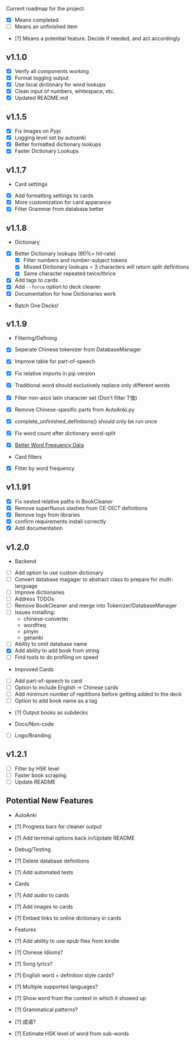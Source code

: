Current roadmap for the project. 
- [x] Means completed
- [ ] Means an unfinished item
- [?] Means a potential feature. Decide if needed, and act accordingly

## v1.1.0
- [x] Verify all components working
- [x] Format logging output
- [x] Use local dictionary for word lookups
- [x] Clean input of numbers, whitespace, etc.
- [x] Updated README.md

## v1.1.5
- [x] Fix Images on Pypi
- [x] Logging level set by autoanki
- [x] Better formatted dictionary lookups
- [x] Faster Dictionary Lookups

## v1.1.7
- Card settings
- [x] Add formatting settings to cards
- [x] More customization for card apperance
- [x] Filter Grammar from database better

## v1.1.8
- Dictionary
- [x] Better Dictionary lookups (80%> hit-rate)
    - [x] Filter numbers and number-subject tokens
    - [x] Missed Dictionary lookups < 3 characters will return split definitions
    - [x] Same character repeated twice/thrice

- [x] Add tags to cards
- [x] Add `--force` option to deck cleaner
- [x] Documentation for how Dictionaries work
- Batch One Decks!

## v1.1.9
- Filtering/Defining
- [x] Seperate Chinese tokenizer from DatabaseManager
- [x] Improve table for part-of-speech
- [x] Fix relative imports in pip version
- [x] Traditional word should exclusively replace only different words
- [x] Filter non-ascii latin character set (Don't filter T恤)
- [x] Remove Chinese-spesific parts from AutoAnki.py
- [x] complete_unfinished_definitions() should only be run once
- [x] Fix word count after dictionary word-split

- [x] [Better Word Frequency Data](https://lingua.mtsu.edu/chinese-computing/statistics/char/list.php?Which=MO)
- Card filters
- [x] Filter by word frequency

## v1.1.91
- [x] Fix nested relative paths in BookCleaner
- [x] Remove superfluous slashes from CE-DICT definitions
- [x] Remove logs from libraries
- [x] confirm requirements install correctly
- [x] Add documentation

## v1.2.0
- Backend
- [ ] Add option to use custom dictionary
- [ ] Convert database magager to abstract class to prepare for multi-language
- [ ] Improve dictionaries
- [ ] Address TODOs
- [ ] Remove BookCleaner and merge into Tokenizer/DatabaseManager
- [ ] Issues installing:
    - chinese-converter
    - wordfreq
    - pinyin
    - genanki
- [ ] Ability to omit database name
- [x] Add ability to add book from string
- [ ] Find tools to do profiling on speed

- Improved Cards
- [ ] Add part-of-speech to card
- [ ] Option to include English -> Chinese cards
- [ ] Add minimum number of repititions before getting added to the deck
- [ ] Option to add book name as a tag
- [?] Output books as subdecks

- Docs/Non-code
- [ ] Logo/Branding

## v1.2.1

- [ ] Filter by HSK level
- [ ] Faster book scraping
- [ ] Update README

## Potential New Features

- AutoAnki
- [?] Progress bars for cleaner output
- [?] Add terminal options back in/Update README

- Debug/Testing
- [?] Delete database definitions
- [?] Add automated tests

- Cards
- [?] Add audio to cards
- [?] Add images to cards
- [?] Embed links to online dictionary in cards

- Features
- [?] Add ability to use epub files from kindle
- [?] Chinese Idioms?
- [?] Song lyrics?
- [?] English word + definition style cards?
- [?] Multiple supported languages?
- [?] Show word from the context in which it showed up

- [?] Grammatical patterns?
- [?] 成语?
- [?] Estimate HSK level of word from sub-words

